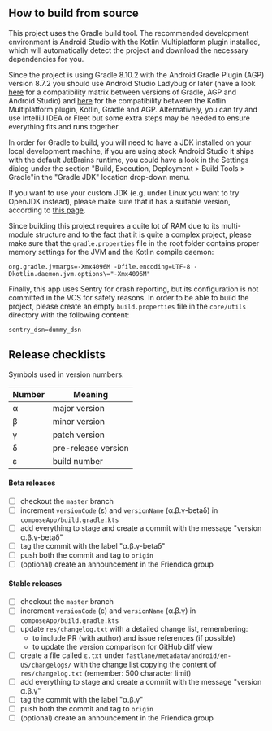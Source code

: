 ## How to build from source

This project uses the Gradle build tool. The recommended development environment is Android Studio
with the Kotlin Multiplatform plugin installed, which will automatically detect the project and
download the necessary dependencies for you.

Since the project is using Gradle 8.10.2 with the Android Gradle Plugin (AGP) version 8.7.2 you
should use Android Studio Ladybug or later (have a
look [here](https://developer.android.com/build/releases/gradle-plugin?hl=en#android_gradle_plugin_and_android_studio_compatibility)
for a compatibility matrix between versions of Gradle, AGP and Android Studio)
and [here](https://kotlinlang.org/docs/multiplatform-compatibility-guide.html) for the
compatibility between the Kotlin Multiplatform plugin, Kotlin, Gradle and AGP.
Alternatively, you can try and use IntelliJ IDEA or Fleet but some extra steps may be needed to
ensure everything fits and runs together.

In order for Gradle to build, you will need to have a JDK installed on your local development
machine, if you are using stock Android Studio it ships with the default JetBrains runtime, you
could have a look in the Settings dialog under the section "Build, Execution, Deployment > Build
Tools > Gradle"in the "Gradle JDK" location drop-down menu.

If you want to use your custom JDK (e.g. under Linux you want to try OpenJDK instead), please make
sure that it has a suitable version, according
to [this page](https://docs.gradle.org/current/userguide/compatibility.html).

Since building this project requires a quite lot of RAM due to its multi-module structure
and to the fact that it is quite a complex project, please make sure that the `gradle.properties`
file in the root folder contains proper memory settings for the JVM and the Kotlin compile daemon:

```properties
org.gradle.jvmargs=-Xmx4096M -Dfile.encoding=UTF-8 -Dkotlin.daemon.jvm.options\="-Xmx4096M"
```

Finally, this app uses Sentry for crash reporting, but its configuration is not committed in the
VCS for safety reasons. In order to be able to build the project, please create an
empty `build.properties` file in the `core/utils` directory with the following content:

```properties
sentry_dsn=dummy_dsn
```

## Release checklists

Symbols used in version numbers:

| Number | Meaning             |
|--------|---------------------|
| α      | major version       |
| β      | minor version       |
| γ      | patch version       |
| δ      | pre-release version |
| ε      | build number        |

#### Beta releases

- [ ] checkout the `master` branch
- [ ] increment `versionCode` (ε) and `versionName` (α.β.γ-betaδ) in `composeApp/build.gradle.kts`
- [ ] add everything to stage and create a commit with the message "version α.β.γ-betaδ"
- [ ] tag the commit with the label "α.β.γ-betaδ"
- [ ] push both the commit and tag to `origin`
- [ ] (optional) create an announcement in the Friendica group

#### Stable releases

- [ ] checkout the `master` branch
- [ ] increment `versionCode` (ε) and `versionName` (α.β.γ) in `composeApp/build.gradle.kts`
- [ ] update `res/changelog.txt` with a detailed change list, remembering:
  - to include PR (with author) and issue references (if possible)
  - to update the version comparison for GitHub diff view
- [ ] create a file called `ε.txt` under `fastlane/metadata/android/en-US/changelogs/` with the
  change list copying the content of `res/changelog.txt` (remember: 500 character limit)
- [ ] add everything to stage and create a commit with the message "version α.β.γ"
- [ ] tag the commit with the label "α.β.γ"
- [ ] push both the commit and tag to `origin`
- [ ] (optional) create an announcement in the Friendica group
